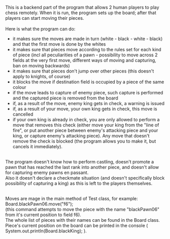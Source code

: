 This is a backend part of the program that allows 2 human players to play chess remotely. When it is run, the program sets up the board; 
after that players can start moving their pieces. <br><br>
Here is what the program can do:
- it makes sure the moves are made in turn (white - black - white - black) and that the first move is done by the whites
- it makes sure that pieces move according to the rules set for each kind of piece (incl all peculiarities of a pawn - possibility to move across 2 fields 
at the very first move, different ways of moving and capturing, ban on moving backwards)
- it makes sure that pieces don't jump over other pieces (this doesn't apply to knights, of course)
- it blocks the move if destination field is occupied by a piece of the same colour
- if the move leads to capture of enemy piece, such capture is performed and the captured piece is removed from the board
- if, as a result of the move, enemy king gets in check, a warning is issued
- if, as a result of your move, your own king gets in check, this move is cancelled
- if your own king is already in check, you are only allowed to perform a move that removes this check (either move your king from the "line of fire", or put another piece 
between enemy's attacking piece and your king, or capture enemy's attacking piece). Any move that doesn't remove the check is blocked (the program allows you to make it, but 
cancels it immediately).<br><br>

The program doesn't know how to perform castling, doesn't promote a pawn that has reached the last rank into another piece, and 
doesn't allow for capturing enemy pawns en passant.<br>
Also it doesn't declare a checkmate situation (and doesn't specifically block possibility of capturing a king) as this is left to the players themselves.<br><br>

Moves are mage in the main method of Test class, for example:<br>
Board.blackPawn06.move("f6");<br>
(this command attempts to move the piece with the name "blackPawn06" from it's current position to field f6). <br>
The whole list of pieces with their names can be found in the Board class.<br>
Piece's current position on the board can be printed in the console ( System.out.println(Board.blackKing); ).



